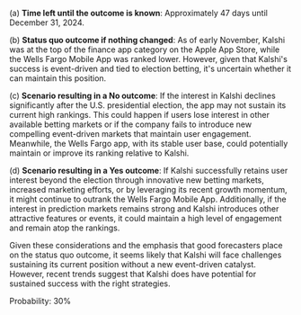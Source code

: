 (a) **Time left until the outcome is known**: Approximately 47 days until December 31, 2024.

(b) **Status quo outcome if nothing changed**: As of early November, Kalshi was at the top of the finance app category on the Apple App Store, while the Wells Fargo Mobile App was ranked lower. However, given that Kalshi's success is event-driven and tied to election betting, it's uncertain whether it can maintain this position.

(c) **Scenario resulting in a No outcome**: If the interest in Kalshi declines significantly after the U.S. presidential election, the app may not sustain its current high rankings. This could happen if users lose interest in other available betting markets or if the company fails to introduce new compelling event-driven markets that maintain user engagement. Meanwhile, the Wells Fargo app, with its stable user base, could potentially maintain or improve its ranking relative to Kalshi.

(d) **Scenario resulting in a Yes outcome**: If Kalshi successfully retains user interest beyond the election through innovative new betting markets, increased marketing efforts, or by leveraging its recent growth momentum, it might continue to outrank the Wells Fargo Mobile App. Additionally, if the interest in prediction markets remains strong and Kalshi introduces other attractive features or events, it could maintain a high level of engagement and remain atop the rankings.

Given these considerations and the emphasis that good forecasters place on the status quo outcome, it seems likely that Kalshi will face challenges sustaining its current position without a new event-driven catalyst. However, recent trends suggest that Kalshi does have potential for sustained success with the right strategies.

Probability: 30%
